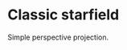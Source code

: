 Classic starfield
=================

Simple perspective projection.

<canvas id="canvas-v2" width="500" height="200"></canvas>

<script src="http://ajax.googleapis.com/ajax/libs/jquery/1.6.1/jquery.min.js" type="text/javascript"></script>
<script type="application/javascript">
$(function () {
    function Starfield () {
        var w = 500, h = 200, d = 300;
        var stars = [];

        function createStars(n) {
            for (var i = 0; i < n; ++i) {
                stars.push({
                    x: Math.random() * 500 - 250,
                    y: Math.random() * 500 - 250,
                    z: Math.random() * 500 - 250
                });
            }
        }

        function dot(img, x, y, col) {
            x = Math.round(x);
            y = Math.round(y);
            if (x < 0 || x >= img.width) return;
            if (y < 0 || y >= img.height) return;
            var base = img.width*4*Math.round(y) + 4*Math.round(x);
            img.data[base + 0] = col[0];
            img.data[base + 1] = col[1];
            img.data[base + 2] = col[2];
            img.data[base + 3] = col[3];
        }

        function colorFromDepth(z) {
            var d = 1-z;
            return [64+96*d, 64+96*d, 64+128*d, 255];
        }

        function drawStars(img) {
            for (var i = 0, l = stars.length; i < l; ++i) {
                var z = stars[i].z / 250;
                if (z <= 0.1 || z > 1) continue;
                var xm = stars[i].x / z;
                var ym = stars[i].y / z;
                dot(img, xm + w/2, ym + h/2, colorFromDepth(z));
            }
        }

        function step() {
            for (var i = 0, l = stars.length; i < l; ++i) {
                stars[i].z -= 0.5;
                if (stars[i].z <= -250) {
                    stars[i].z += 500;
                }
            }
        }

        function draw(ctx) {
            ctx.fillStyle = "black";
            ctx.fillRect(0, 0, w, h);
            var img = ctx.getImageData(0, 0, w, h);
            drawStars(img);
            ctx.putImageData(img, 0, 0, 0, 0, w, h);
        }


        createStars(1000);

        return {
            step: step,
            draw: draw
        };
    };

    var ctx = $("#canvas-v2")[0].getContext("2d");

    var starfield = Starfield();

    setInterval(function () {
        starfield.step();
        starfield.draw(ctx);
    }, 10);
});
</script>
